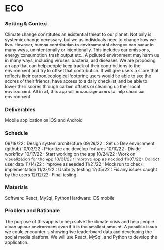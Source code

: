 # ECO

### Setting & Context
Climate change constitutes an existential threat to our planet. Not only is systemic change necessary, but we as individuals need to change how we live. However, human contribution to environmental changes can occur in many ways, unintentionally or intentionally. This includes car emissions, energy consumption, trash output etc.. A polluted environment may harm us in many ways, including viruses, bacteria, and diseases. 
We are proposing an app that can help people keep track of their contributions to the environment and try to offset that contribution. It will give users a score that reflects their carbon/ecological footprint; users would be able to see the scores of their friends, have access to a daily checklist, and be able to lower their scores through carbon offsets or cleaning up their local environment. All in all, this app will encourage users to help clean our environment.

### Deliverables
Mobile application on iOS and Android

### Schedule
09/19/22 : Design system architecture
09/26/22 : Set up Dev environment (github)
10/03/22 : Prioritize and develop features
10/10/22 : Divide workflow
10/17/22 : Start working on the app
10/24/22 : Work on visualization for the app
10/31/22 : Improve app as needed
11/07/22 : Collect user data
11/14/22 : Improve as needed
11/21/22 : Mock run to check implementation
11/28/22 : Usability testing
12/05/22 : Fix any issues caught by the users
12/12/22 : Final testing

### Materials
Software: React, MySql, Python
Hardware: IOS mobile


### Problem and Rationale
The purpose of this app is to help solve the climate crisis and help people clean up our environment even if it is the smallest amount. A possible issue we could encounter is showing live leaderboard data and developing the social media platform. We will use React, MySql, and Python to develop the application. 
